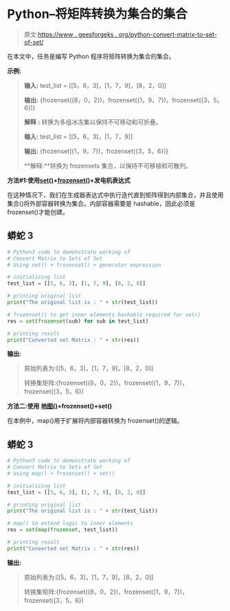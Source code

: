 # Python–将矩阵转换为集合的集合

> 原文:[https://www . geesforgeks . org/python-convert-matrix-to-set-of-set/](https://www.geeksforgeeks.org/python-convert-matrix-to-sets-of-set/)

在本文中，任务是编写 Python 程序将矩阵转换为集合的集合。

**示例:**

> **输入:** test_list = [[5，6，3]，[1，7，9]，[8，2，0]]
> 
> **输出:** {frozenset({8，0，2})，frozenset({1，9，7})，frozenset({3，5，6})}
> 
> **解释** **:** 转换为多组冰冻集以保持不可移动和可折叠。
> 
> **输入:** test_list = [[5，6，3]，[1，7，9]]
> 
> **输出:** {frozenset({1，9，7})，frozenset({3，5，6})}
> 
> **解释:**转换为 frozensets 集合，以保持不可移植和可散列。

**方法#1:使用**[**set()**](https://www.geeksforgeeks.org/python-set-method/)**+**[**frozenset()**](https://www.geeksforgeeks.org/frozenset-in-python/)**+发电机表达式**

在这种情况下，我们在生成器表达式中执行迭代直到矩阵得到内部集合，并且使用集合()将外部容器转换为集合。内部容器需要是 hashable，因此必须是 frozenset()才能创建。

## 蟒蛇 3

```py
# Python3 code to demonstrate working of
# Convert Matrix to Sets of Set
# Using set() + frozenset() + generator expression

# initializing list
test_list = [[5, 6, 3], [1, 7, 9], [8, 2, 0]]

# printing original list
print("The original list is : " + str(test_list))

# frozenset() to get inner elements hashable required for set()
res = set(frozenset(sub) for sub in test_list)

# printing result
print("Converted set Matrix : " + str(res))
```

**输出:**

> 原始列表为:[[5，6，3]，[1，7，9]，[8，2，0]]
> 
> 转换集矩阵:{frozenset({8，0，2})，frozenset({1，9，7})，frozenset({3，5，6})

**方法二:使用** [**地图()**](https://www.geeksforgeeks.org/python-map-function/)**+frozenset()+set()**

在本例中，map()用于扩展将内部容器转换为 frozenset()的逻辑。

## 蟒蛇 3

```py
# Python3 code to demonstrate working of
# Convert Matrix to Sets of Set
# Using map() + frozenset() + set()

# initializing list
test_list = [[5, 6, 3], [1, 7, 9], [8, 2, 0]]

# printing original list
print("The original list is : " + str(test_list))

# map() to extend logic to inner elements
res = set(map(frozenset, test_list))

# printing result
print("Converted set Matrix : " + str(res))
```

**输出:**

> 原始列表为:[[5，6，3]，[1，7，9]，[8，2，0]]
> 
> 转换集矩阵:{frozenset({8，0，2})，frozenset({1，9，7})，frozenset({3，5，6})